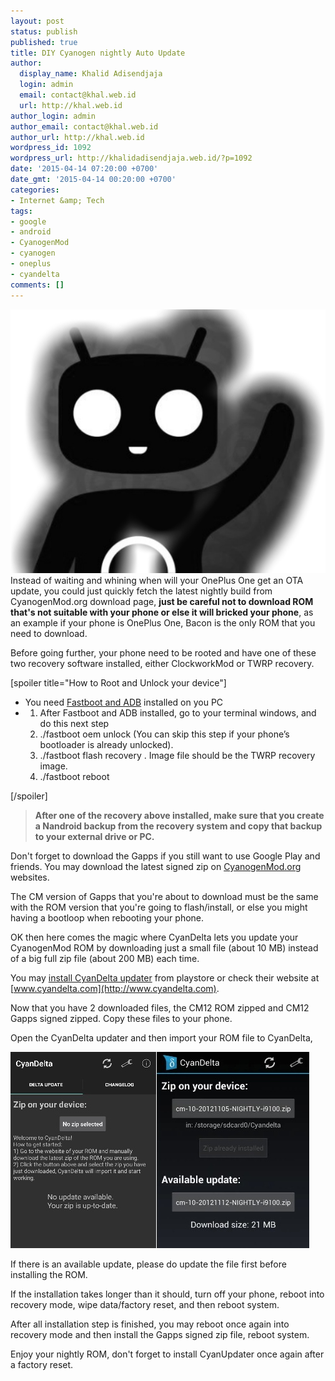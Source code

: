 ```yaml
---
layout: post
status: publish
published: true
title: DIY Cyanogen nightly Auto Update
author:
  display_name: Khalid Adisendjaja
  login: admin
  email: contact@khal.web.id
  url: http://khal.web.id
author_login: admin
author_email: contact@khal.web.id
author_url: http://khal.web.id
wordpress_id: 1092
wordpress_url: http://khalidadisendjaja.web.id/?p=1092
date: '2015-04-14 07:20:00 +0700'
date_gmt: '2015-04-14 00:20:00 +0700'
categories:
- Internet &amp; Tech
tags:
- google
- android
- CyanogenMod
- cyanogen
- oneplus
- cyandelta
comments: []
---
```

[![image](/images/wpid-wp-1428958109831.png "wp-1428958109831")](/images/wpid-wp-1428958109831.png) Instead of waiting and whining when will your OnePlus One get an OTA update, you could just quickly fetch the latest nightly build from CyanogenMod.org download page, **just be careful not to download ROM that's not suitable with your phone or else it will bricked your phone**, as an example if your phone is OnePlus One, Bacon is the only ROM that you need to download.

Before going further, your phone need to be rooted and have one of these two recovery software installed, either ClockworkMod or TWRP recovery.

[spoiler title="How to Root and Unlock your device"]

- You need [Fastboot and ADB](http://www.androidcentral.com/installing-android-sdk-windows-mac-and-linux-tutorial) installed on you PC
- 1. After Fastboot and ADB installed, go to your terminal windows, and do this next step
  2. ./fastboot oem unlock (You can skip this step if your phone’s bootloader is already unlocked).
  3. ./fastboot flash recovery . Image file should be the TWRP recovery image.
  4. ./fastboot reboot

[/spoiler]

> **After one of the recovery above installed, make sure that you create a Nandroid backup from the recovery system and copy that backup to your external drive or PC.**

Don't forget to download the Gapps if you still want to use Google Play and friends. You may download the latest signed zip on [CyanogenMod.org](http://wiki.cyanogenmod.org/w/Google_Apps) websites.

The CM version of Gapps that you're about to download must be the same with the ROM version that you're going to flash/install, or else you might having a bootloop when rebooting your phone.

OK then here comes the magic where CyanDelta lets you update your CyanogenMod ROM by downloading just a small file (about 10 MB) instead of a big full zip file (about 200 MB) each time.

You may [install CyanDelta updater](https://play.google.com/store/apps/details?id=com.cyandelta&feature=nav_result#?t=W251bGwsMSwxLDMsImNvbS5jeWFuZGVsdGEiXQ..) from playstore or check their website at [www.cyandelta.com](http://www.cyandelta.com).

Now that you have 2 downloaded files, the CM12 ROM zipped and CM12 Gapps signed zipped. Copy these files to your phone.

Open the CyanDelta updater and then import your ROM file to CyanDelta,

[![image](/images/wpid-wp-1428957353905.jpeg "wp-1428957353905")](/images/wpid-wp-1428957353905.jpeg)

If there is an available update, please do update the file first before installing the ROM.

If the installation takes longer than it should, turn off your phone, reboot into recovery mode, wipe data/factory reset, and then reboot system.

After all installation step is finished, you may reboot once again into recovery mode and then install the Gapps signed zip file, reboot system.

Enjoy your nightly ROM, don't forget to install CyanUpdater once again after a factory reset.